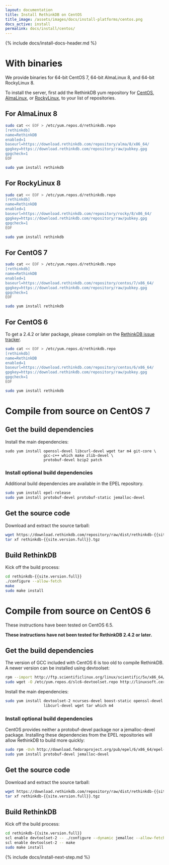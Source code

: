 ```yaml
---
layout: documentation
title: Install RethinkDB on CentOS
title_image: /assets/images/docs/install-platforms/centos.png
docs_active: install
permalink: docs/install/centos/
---
```

{% include docs/install-docs-header.md %}

# With binaries #

We provide binaries for 64-bit CentOS 7, 64-bit AlmaLinux 8, and 64-bit RockyLinux 8.

To install the server, first add the RethinkDB yum repository for [CentOS](https://download.rethinkdb.com/repository/centos), [AlmaLinux](https://download.rethinkdb.com/repository/alma), or [RockyLinux](https://download.rethinkdb.com/repository/rocky), to your list of repositories.

## For AlmaLinux 8

```bash
sudo cat << EOF > /etc/yum.repos.d/rethinkdb.repo
[rethinkdb]
name=RethinkDB
enabled=1
baseurl=https://download.rethinkdb.com/repository/alma/8/x86_64/
gpgkey=https://download.rethinkdb.com/repository/raw/pubkey.gpg
gpgcheck=1
EOF

sudo yum install rethinkdb
```

## For RockyLinux 8

```bash
sudo cat << EOF > /etc/yum.repos.d/rethinkdb.repo
[rethinkdb]
name=RethinkDB
enabled=1
baseurl=https://download.rethinkdb.com/repository/rocky/8/x86_64/
gpgkey=https://download.rethinkdb.com/repository/raw/pubkey.gpg
gpgcheck=1
EOF

sudo yum install rethinkdb
```

## For CentOS 7

```bash
sudo cat << EOF > /etc/yum.repos.d/rethinkdb.repo
[rethinkdb]
name=RethinkDB
enabled=1
baseurl=https://download.rethinkdb.com/repository/centos/7/x86_64/
gpgkey=https://download.rethinkdb.com/repository/raw/pubkey.gpg
gpgcheck=1
EOF

sudo yum install rethinkdb
```

## For CentOS 6

To get a 2.4.2 or later package, please complain on the [RethinkDB issue
tracker](https://github.com/rethinkdb/rethinkdb/issues).

```bash
sudo cat << EOF > /etc/yum.repos.d/rethinkdb.repo
[rethinkdb]
name=RethinkDB
enabled=1
baseurl=https://download.rethinkdb.com/repository/centos/6/x86_64/
gpgkey=https://download.rethinkdb.com/repository/raw/pubkey.gpg
gpgcheck=1
EOF

sudo yum install rethinkdb
```

# Compile from source on CentOS 7 #

## Get the build dependencies ##

Install the main dependencies:

```
sudo yum install openssl-devel libcurl-devel wget tar m4 git-core \
                 gcc-c++ which make zlib-devel \
                 protobuf-devel bzip2 patch
```

### Install optional build dependencies ###

Additional build dependencies are available in the EPEL
repository.

```bash
sudo yum install epel-release
sudo yum install protobuf-devel protobuf-static jemalloc-devel
```

## Get the source code ##

Download and extract the source tarball:

```bash
wget https://download.rethinkdb.com/repository/raw/dist/rethinkdb-{{site.version.full}}.tgz
tar xf rethinkdb-{{site.version.full}}.tgz
```

## Build RethinkDB ##

Kick off the build process:

```bash
cd rethinkdb-{{site.version.full}}
./configure --allow-fetch
make
sudo make install
```

# Compile from source on CentOS 6 #

These instructions have been tested on CentOS 6.5.

**These instructions have not been tested for RethinkDB 2.4.2 or later.**

## Get the build dependencies ##

The version of GCC included with CentOS 6 is too old to compile RethinkDB. A newer version can be installed using devtoolset:

```bash
rpm --import http://ftp.scientificlinux.org/linux/scientific/5x/x86_64/RPM-GPG-KEYs/RPM-GPG-KEY-cern
sudo wget -O /etc/yum.repos.d/slc6-devtoolset.repo http://linuxsoft.cern.ch/cern/devtoolset/slc6-devtoolset.repo
```

Install the main dependencies:

```bash
sudo yum install devtoolset-2 ncurses-devel boost-static openssl-devel \
                 libcurl-devel wget tar which m4
```

### Install optional build dependencies ###

CentOS provides neither a protobuf-devel package nor a jemalloc-devel
package. Installing these dependencies from the EPEL repositories will
allow RethinkDB to build more quickly:

```bash
sudo rpm -Uvh http://download.fedoraproject.org/pub/epel/6/x86_64/epel-release-6-8.noarch.rpm
sudo yum install protobuf-devel jemalloc-devel
```

## Get the source code ##

Download and extract the source tarball:

```bash
wget https://download.rethinkdb.com/repository/raw/dist/rethinkdb-{{site.version.full}}.tgz
tar xf rethinkdb-{{site.version.full}}.tgz
```

## Build RethinkDB ##

Kick off the build process:

```bash
cd rethinkdb-{{site.version.full}}
scl enable devtoolset-2 -- ./configure --dynamic jemalloc --allow-fetch
scl enable devtoolset-2 -- make
sudo make install
```

{% include docs/install-next-step.md %}
